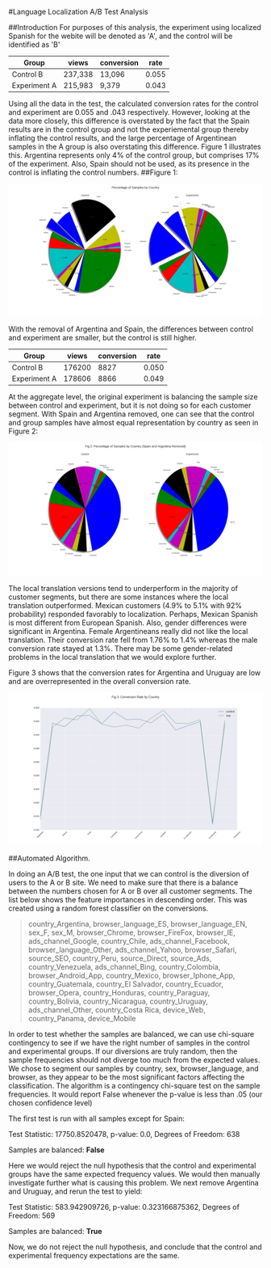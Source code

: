 #Language Localization A/B Test Analysis


##Introduction
For purposes of this analysis, the experiment using localized Spanish for the webite will be denoted as 'A', and the control will be identified as 'B'

| Group        | views  | conversion | rate  |
|--------------|--------|------------|-------|
| Control    B | 237,338 | 13,096      | 0.055 |
| Experiment A | 215,983 | 9,379       | 0.043 |

Using all the data in the test, the calculated conversion rates for the control and experiment are 0.055 and .043 respectively.  However, looking at the data more closely, this difference is overstated by the fact that the Spain results are in the control group and not the experiemental group thereby inflating the control results, and the large percentage of Argentinean samples in the A group is also overstating this difference.  Figure 1 illustrates this.  Argentina represents only 4% of the control group, but comprises 17% of the experiment.  Also, Spain should not be used, as its presence in the control is inflating the control numbers.
 ##Figure 1:
 
 ![Fig 1](./SamplePercent.png)

With the removal of Argentina and Spain, the differences between control and experiment are smaller, but the control is still higher.

| Group        | views  | conversion | rate  |
|--------------|--------|------------|-------|
| Control    B | 176200 | 8827      | 0.050 |
| Experiment A | 178606 | 8866       | 0.049 |


At the aggregate level, the original experiment is balancing the sample size between control and experiment, but it is not doing so for each customer segment.  With Spain and Argentina removed, one can see that the control and group samples have almost equal representation by country as seen in Figure 2:

![Fig 2](./viewpercentages_no_spain_argentina.png)

The local translation versions tend to underperform in the majority of customer segments, but there are some instances where the local translation outperformed.  Mexican customers (4.9% to 5.1% with 92% probability) responded favorably to localization.  Perhaps, Mexican Spanish is most different from European Spanish.  Also, gender differences were significant in Argentina.  Female Argentineans really did not like the local translation.  Their conversion rate fell from 1.76% to 1.4% whereas the male conversion rate stayed at 1.3%.  There may be some gender-related problems in the local translation that we would explore further.  

Figure 3 shows that the conversion rates for Argentina and Uruguay are low and are overrepresented in the overall conversion rate.

![Fig 3](./ratebycountry.png)

##Automated Algorithm. 

In doing an A/B test, the one input that we can control is the diversion of users to the A or B site.  We need to make sure that there is a balance between the numbers chosen for A or B over all customer segments.  The list below shows the feature importances in descending order.  This was created using a random forest classifier on the conversions.

>country_Argentina,
browser_language_ES,
browser_language_EN,
sex_F,
sex_M,
browser_Chrome,
browser_FireFox,
browser_IE,
ads_channel_Google,
country_Chile,
ads_channel_Facebook,
browser_language_Other,
ads_channel_Yahoo,
browser_Safari,
source_SEO,
country_Peru,
source_Direct,
source_Ads,
country_Venezuela,
ads_channel_Bing,
country_Colombia,
browser_Android_App,
country_Mexico,
browser_Iphone_App,
country_Guatemala,
country_El Salvador,
country_Ecuador,
browser_Opera,
country_Honduras,
country_Paraguay,
country_Bolivia,
country_Nicaragua,
country_Uruguay,
ads_channel_Other,
country_Costa Rica,
device_Web,
country_Panama,
device_Mobile

In order to test whether the samples are balanced, we can use chi-square contingency to see if we have the right number of samples in the control and experimental groups.  If our diversions are truly random, then the sample frequencies should not diverge too much from the expected values.  We chose to segment our samples by country, sex, browser_language, and browser, as they appear to be the most significant factors affecting the classification.  The algorithm is a contingency chi-square test on the sample frequencies.  It would report False whenever the p-value is less than .05 (our chosen confidence level)
  
The first test is run with all samples except for Spain:

Test Statistic: 17750.8520478,  p-value: 0.0,   Degrees of Freedom: 638

Samples are balanced:  **False**

Here we would reject the null hypothesis that the control and experimental groups have the same expected frequency values.  We would then manually investigate further what is causing this problem.  We next remove Argentina and Uruguay, and rerun the test to yield:

Test Statistic: 583.942909726,  p-value:  0.323166875362,  Degrees of Freedom: 569

Samples are balanced:  **True**

Now, we do not reject the null hypothesis, and conclude that the control and experimental frequency expectations are the same.   